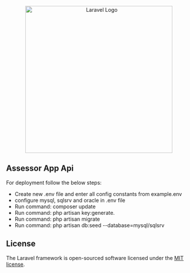 <p align="center"><a href="https://www.bdc.ae" target="_blank"><img src="https://www.bdc.ae/wp-content/uploads/2022/06/logo_bdc.png" width="400" alt="Laravel Logo"></a></p>



## Assessor App Api

For deployment follow the below steps:

- Create new .env file and enter all config constants from example.env
- configure mysql, sqlsrv and oracle in .env file
- Run command: composer update
- Run command: php artisan key:generate.
- Run command: php artisan migrate
- Run command: php artisan db:seed --database=mysql/sqlsrv

## License

The Laravel framework is open-sourced software licensed under the [MIT license](https://opensource.org/licenses/MIT).
